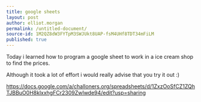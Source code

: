 ```yaml
---
title: google sheets
layout: post
author: elliot.morgan
permalink: /untitled-document/
source-id: 1M2QZ8dW3FYTpM3SWJUkt8UAP-fsM4UHf8TDT34mFiLM
published: true
---
```

Today i learned how to program a google sheet to work in a ice cream shop to find the prices.

Although it took a lot of effort i would really advise that you try it out :)

https://docs.google.com/a/challoners.org/spreadsheets/d/1ZxzOoSfCZ1ZQhTJBBuO0H8klxxhgFCr2309ZwIwde94/edit?usp=sharing

